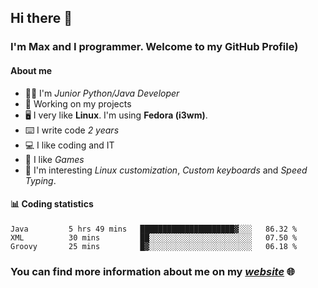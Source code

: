 ## Hi there 👋
### I'm Max and I programmer. Welcome to my GitHub Profile)

#### **About me**
- 👨‍💻 I'm _Junior Python/Java Developer_
- 📁 Working on my projects
- 🖥️ I very like **Linux**. I'm using **Fedora (i3wm)**.
- ⌨️ I write code _2 years_
- 💻 I like coding and IT
- 👾 I like _Games_
- 👀 I'm interesting _Linux customization_, _Custom keyboards_ and _Speed Typing_.

#### 📊 **Coding statistics**
<!--START_SECTION:waka-->
```text
Java         5 hrs 49 mins   █████████████████████▓░░░   86.32 % 
XML          30 mins         ██░░░░░░░░░░░░░░░░░░░░░░░   07.50 % 
Groovy       25 mins         █▓░░░░░░░░░░░░░░░░░░░░░░░   06.18 % 
```
<!--END_SECTION:waka-->

### **You can find more information about me on my _[website](https://merive.herokuapp.com/)_ 🌐**
